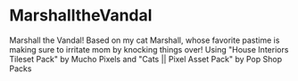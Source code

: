 # MarshalltheVandal
Marshall the Vandal! Based on my cat Marshall, whose favorite pastime is making sure to irritate mom by knocking things over!
Using "House Interiors Tileset Pack" by Mucho Pixels and "Cats || Pixel Asset Pack" by Pop Shop Packs
